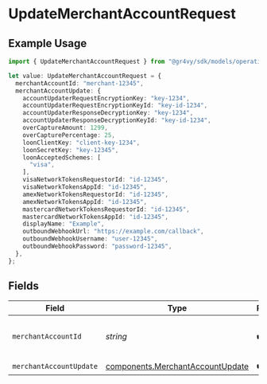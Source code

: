 # UpdateMerchantAccountRequest

## Example Usage

```typescript
import { UpdateMerchantAccountRequest } from "@gr4vy/sdk/models/operations";

let value: UpdateMerchantAccountRequest = {
  merchantAccountId: "merchant-12345",
  merchantAccountUpdate: {
    accountUpdaterRequestEncryptionKey: "key-1234",
    accountUpdaterRequestEncryptionKeyId: "key-id-1234",
    accountUpdaterResponseDecryptionKey: "key-1234",
    accountUpdaterResponseDecryptionKeyId: "key-id-1234",
    overCaptureAmount: 1299,
    overCapturePercentage: 25,
    loonClientKey: "client-key-1234",
    loonSecretKey: "key-12345",
    loonAcceptedSchemes: [
      "visa",
    ],
    visaNetworkTokensRequestorId: "id-12345",
    visaNetworkTokensAppId: "id-12345",
    amexNetworkTokensRequestorId: "id-12345",
    amexNetworkTokensAppId: "id-12345",
    mastercardNetworkTokensRequestorId: "id-12345",
    mastercardNetworkTokensAppId: "id-12345",
    displayName: "Example",
    outboundWebhookUrl: "https://example.com/callback",
    outboundWebhookUsername: "user-12345",
    outboundWebhookPassword: "password-12345",
  },
};
```

## Fields

| Field                                                                                | Type                                                                                 | Required                                                                             | Description                                                                          | Example                                                                              |
| ------------------------------------------------------------------------------------ | ------------------------------------------------------------------------------------ | ------------------------------------------------------------------------------------ | ------------------------------------------------------------------------------------ | ------------------------------------------------------------------------------------ |
| `merchantAccountId`                                                                  | *string*                                                                             | :heavy_check_mark:                                                                   | The ID of the merchant account                                                       | merchant-12345                                                                       |
| `merchantAccountUpdate`                                                              | [components.MerchantAccountUpdate](../../models/components/merchantaccountupdate.md) | :heavy_check_mark:                                                                   | N/A                                                                                  |                                                                                      |